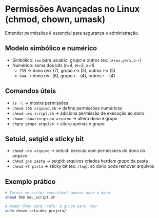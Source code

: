 # Permissões Avançadas no Linux (chmod, chown, umask)

Entender permissões é essencial para segurança e administração.

## Modelo simbólico e numérico
- Simbólico: `rwx` para usuário, grupo e outros (ex: `u+rwx,g+rx,o-r`)
- Numérico: soma dos bits (r=4, w=2, x=1).  
  - `755` → dono rwx (7), grupo r-x (5), outros r-x (5)
  - `644` → dono rw- (6), grupo r-- (4), outros r-- (4)

## Comandos úteis
- `ls -l` → mostra permissões
- `chmod 755 arquivo.sh` → define permissões numéricas
- `chmod u+x script.sh` → adiciona permissão de execução ao dono
- `chown usuario:grupo arquivo` → altera dono e grupo
- `chgrp grupo arquivo` → altera apenas o grupo

## Setuid, setgid e sticky bit
- `chmod u+s arquivo` → setuid: executa com permissões do dono do arquivo
- `chmod g+s pasta` → setgid: arquivos criados herdam grupo da pasta
- `chmod +t pasta` → sticky bit (ex: `/tmp`): só dono pode remover arquivos

## Exemplo prático
```bash
# Tornar um script executável apenas para o dono
chmod 700 meu_script.sh

# Mudar dono para 'rafa' e grupo para 'dev'
sudo chown rafa:dev projeto/
